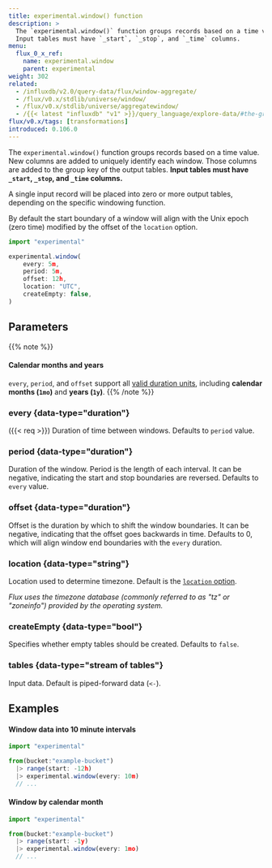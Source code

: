 ```yaml
---
title: experimental.window() function
description: >
  The `experimental.window()` function groups records based on a time value.
  Input tables must have `_start`, `_stop`, and `_time` columns.
menu:
  flux_0_x_ref:
    name: experimental.window
    parent: experimental
weight: 302
related:
  - /influxdb/v2.0/query-data/flux/window-aggregate/
  - /flux/v0.x/stdlib/universe/window/
  - /flux/v0.x/stdlib/universe/aggregatewindow/
  - /{{< latest "influxdb" "v1" >}}/query_language/explore-data/#the-group-by-clause, InfluxQL – GROUP BY time()
flux/v0.x/tags: [transformations]
introduced: 0.106.0
---
```


The `experimental.window()` function groups records based on a time value.
New columns are added to uniquely identify each window.
Those columns are added to the group key of the output tables.
**Input tables must have `_start`, `_stop`, and `_time` columns.**

A single input record will be placed into zero or more output tables, depending on the specific windowing function.

By default the start boundary of a window will align with the Unix epoch (zero time)
modified by the offset of the `location` option.

```js
import "experimental"

experimental.window(
    every: 5m,
    period: 5m,
    offset: 12h,
    location: "UTC",
    createEmpty: false,
)
```

## Parameters

{{% note %}}
#### Calendar months and years
`every`, `period`, and `offset` support all [valid duration units](/flux/v0.x/spec/types/#duration-types),
including **calendar months (`1mo`)** and **years (`1y`)**.
{{% /note %}}

### every {data-type="duration"}
({{< req >}})
Duration of time between windows.
Defaults to `period` value.

### period {data-type="duration"}
Duration of the window.
Period is the length of each interval.
It can be negative, indicating the start and stop boundaries are reversed.
Defaults to `every` value.

### offset {data-type="duration"}
Offset is the duration by which to shift the window boundaries.
It can be negative, indicating that the offset goes backwards in time.
Defaults to 0, which will align window end boundaries with the `every` duration.

### location {data-type="string"}
Location used to determine timezone.
Default is the [`location` option](/flux/v0.x/stdlib/universe/#location).

_Flux uses the timezone database (commonly referred to as "tz" or "zoneinfo")
provided by the operating system._

### createEmpty {data-type="bool"}
Specifies whether empty tables should be created.
Defaults to `false`.

### tables {data-type="stream of tables"}
Input data.
Default is piped-forward data (`<-`).

## Examples

#### Window data into 10 minute intervals
```js
import "experimental"

from(bucket:"example-bucket")
  |> range(start: -12h)
  |> experimental.window(every: 10m)
  // ...
```

#### Window by calendar month
```js
import "experimental"

from(bucket:"example-bucket")
  |> range(start: -1y)
  |> experimental.window(every: 1mo)
  // ...
```
